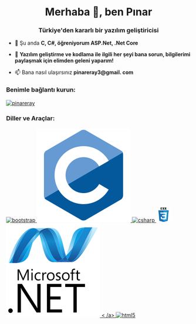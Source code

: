 <h1 align="center">Merhaba 👋, ben Pınar</h1>
<h3 align="center">Türkiye'den kararlı bir yazılım geliştiricisi</h3>

- 🌱 Şu anda **C, C#, öğreniyorum ASP.Net, .Net Core**

- 💬 **Yazılım geliştirme ve kodlama ile ilgili her şeyi bana sorun, bilgilerimi paylaşmak için elimden geleni yaparım!**

- 📫 Bana nasıl ulaşırsınız **pinareray3@gmail. com**

<h3 align="left">Benimle bağlantı kurun:</h3>
<p align="left">
<a href="https://linkedin.com/in/pinareray" target="blank"> <img align = "center" src = "https://raw.githubusercontent.com/rahuldkjain/github-profile-readme-generator/master/src/images/icons/Social/linked-in-alt.svg" alt= "pinareray" height = "30" genişlik = "40" /></a>
</p>

<h3 align = "left"> Diller ve Araçlar:</h3>
<p align = "left"> <a href ="https://getbootstrap.com" target = "_blank" rel = "noreferrer"> <img src = "https://raw.githubusercontent.com/devicons/devicon/master/icons/bootstrap/bootstrap-plain- wordmark.svg" alt = "bootstrap" width = "40" height = "40"/> </a> <a href = "https://www.cprogramming.com/" target = "_blank" rel = "noreferrer" "> <img src = "https://raw.githubusercontent.com/devicons/devicon/master/icons/c/c-original.svg" alt = "c" genişlik = "40" yükseklik = "40"/> </a> <a href = "https://www.w3schools.com/cs/" target = "_blank" rel = "noreferrer"> <img src = "https://raw.githubusercontent.com/devicons/ devicon/master/icons/csharp/csharp-original.svg" alt = "csharp" width = "40" height = "40"/> </a> <a href = "https://www.w3schools.com/ css/" target = "_blank" rel = "noreferrer"> <img src = "https://raw.githubusercontent.com/devicons/devicon/master/icons/css3/css3-original-wordmark.svg" alt = " css3" width = "40" height = "40"/> </a> <a href = "https://dotnet.microsoft.com/" target = "_blank" rel = "noreferrer"> <img src = " https://raw.githubusercontent.com/devicons/devicon/master/icons/dot-net/dot-net-original-wordmark.svg" alt = "dotnet" genişlik = "40" yükseklik = "40"/> < /a> <a href = "https://www.w3.org/html/" target = "_blank" rel = "noreferrer"> <img src = "https://raw.githubusercontent.com/devicons/devicon /master/icons/html5/html5-orijinal-kelime işareti.svg" alt = "html5" genişlik = "40" yükseklik = "40"/> </a> </p>
